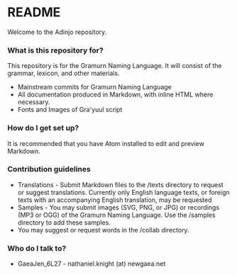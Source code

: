 # README #

Welcome to the Adinjo repository.

### What is this repository for? ###

This repository is for the Gramurn Naming Language. It will consist of the grammar, lexicon, and other materials.

* Mainstream commits for Gramurn Naming Language
* All documentation produced in Markdown, with inline HTML where necessary.
* Fonts and Images of Gra'yuul script

### How do I get set up? ###

It is recommended that you have Atom installed to edit and preview Markdown.

### Contribution guidelines ###

* Translations - Submit Markdown files to the /texts directory to request or suggest translations. Currently only English language texts, or foreign texts with an accompanying English translation, may be requested
* Samples - You may submit images (SVG, PNG, or JPG) or recordings (MP3 or OGG) of the Gramurn Naming Language. Use the /samples directory to add these samples.
* You may suggest or request words in the /collab directory.

### Who do I talk to? ###

* GaeaJen_6L27 - nathaniel.knight (at) newgaea.net
